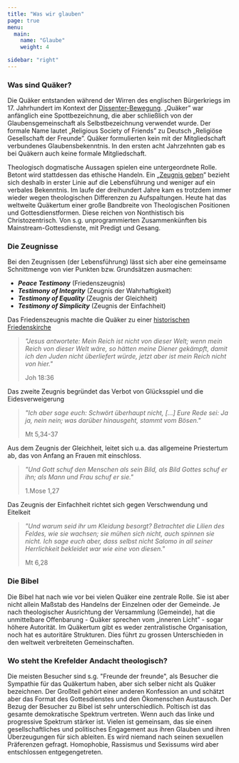 ```yaml
---
title: "Was wir glauben"
page: true
menu:
  main:
    name: "Glaube"
    weight: 4

sidebar: "right"
---
```


### Was sind Quäker?


Die Quäker entstanden während der Wirren des englischen Bürgerkriegs im 17. Jahrhundert im Kontext der [Dissenter-Bewegung](https://de.wikipedia.org/wiki/Dissenter). „Quäker” war anfänglich eine Spottbezeichnung, die aber schließlich von der Glaubensgemeinschaft als Selbstbezeichnung verwendet wurde. Der formale Name lautet „Religious Society of Friends” zu Deutsch „Religiöse Gesellschaft der Freunde”. Quäker formulierten kein mit der Mitgliedschaft verbundenes Glaubensbekenntnis. In den ersten acht Jahrzehnten gab es bei Quäkern auch keine formale Mitgliedschaft.

Theologisch dogmatische Aussagen spielen eine untergeordnete Rolle. Betont wird stattdessen das ethische Handeln. Ein „[Zeugnis geben](https://de.wikipedia.org/wiki/Qu%C3%A4kerzeugnis)” bezieht sich deshalb in erster Linie auf die Lebensführung und weniger auf ein verbales Bekenntnis. Im laufe der dreihundert Jahre kam es trotzdem immer wieder wegen theologischen Differenzen zu Aufspaltungen. Heute hat das weltweite Quäkertum einer große Bandbreite von Theologischen Positionen und Gottesdienstformen. Diese reichen von Nonthistisch bis Christozentrisch. Von s.g. unprogrammierten  Zusammenkünften bis Mainstream-Gottesdienste, mit Predigt und Gesang.

### Die Zeugnisse

Bei den Zeugnissen (der Lebensführung) lässt sich aber eine gemeinsame Schnittmenge von vier Punkten bzw. Grundsätzen ausmachen:

- ***Peace Testimony*** (Friedenszeugnis)
- ***Testimony of Integrity*** (Zeugnis der Wahrhaftigkeit)
- ***Testimony of Equality*** (Zeugnis der Gleichheit)
- ***Testimony of Simplicity*** (Zeugnis der Einfachheit)

Das Friedenszeugnis machte die Quäker zu einer [historischen Friedenskirche](https://de.wikipedia.org/wiki/Friedenskirche_(Konfession))

> *"Jesus antwortete: Mein Reich ist nicht von dieser Welt; wenn mein Reich von dieser Welt wäre, so hätten meine Diener gekämpft, damit ich den Juden nicht überliefert würde, jetzt aber ist mein Reich nicht von hier."*
>
> Joh 18:36

Das zweite Zeugnis begründet das Verbot von Glücksspiel und die Eidesverweigerung

> *"Ich aber sage euch: Schwört überhaupt nicht, [...] Eure Rede sei: Ja ja, nein nein; was darüber hinausgeht, stammt vom Bösen."*
>
> Mt 5,34-37

Aus dem Zeugnis der Gleichheit, leitet sich u.a. das allgemeine Priestertum ab, das von Anfang an Frauen mit einschloss.

> *"Und Gott schuf den Menschen als sein Bild, als Bild Gottes schuf er ihn; als Mann und Frau schuf er sie."*
>
> 1.Mose 1,27

Das Zeugnis der Einfachheit richtet sich gegen Verschwendung und Eitelkeit

> *"Und warum seid ihr um Kleidung besorgt? Betrachtet die Lilien des Feldes, wie sie wachsen; sie mühen sich nicht, auch spinnen sie nicht. Ich sage euch aber, dass selbst nicht Salomo in all seiner Herrlichkeit bekleidet war wie eine von diesen."*
>
> Mt 6,28


### Die Bibel

Die Bibel hat nach wie vor bei vielen Quäker eine zentrale Rolle. Sie ist aber nicht allein Maßstab des Handelns der Einzelnen oder der Gemeinde. Je nach theologischer Ausrichtung der Versammlung (Gemeinde), hat die unmittelbare Offenbarung - Quäker sprechen vom „inneren Licht” - sogar höhere Autorität. Im Quäkertum gibt es weder zentralistische Organisation, noch hat es autoritäre Strukturen. Dies führt zu grossen Unterschieden in den weltweit verbreiteten Gemeinschaften.


### Wo steht the Krefelder Andacht theologisch?

Die meisten Besucher sind s.g. "Freunde der freunde", als Besucher die Sympathie für das Quäkertum haben, aber sich selber nicht als Quäker bezeichnen. Der Großteil gehört einer anderen Konfession an und schätzt aber das Format des Gottesdienstes und den Ökomenschen Austausch. Der Bezug der Besucher zu Bibel ist sehr unterschiedlich. Poltisch ist das gesamte demokratische Spektrum vertreten. Wenn auch das linke und progressive Spektrum stärker ist. Vielen ist gemeinsam, das sie einen gesellschaftliches und politisches Engagement aus ihren Glauben und ihren Überzeugungen für sich ableiten. Es wird niemand nach seinen sexuellen Präferenzen gefragt. Homophobie, Rassismus und Sexissums wird aber entschlossen entgegengetreten.
